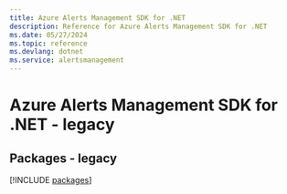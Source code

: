 ```yaml
---
title: Azure Alerts Management SDK for .NET
description: Reference for Azure Alerts Management SDK for .NET
ms.date: 05/27/2024
ms.topic: reference
ms.devlang: dotnet
ms.service: alertsmanagement
---
```

# Azure Alerts Management SDK for .NET - legacy
## Packages - legacy
[!INCLUDE [packages](alerts-management-index.md)]